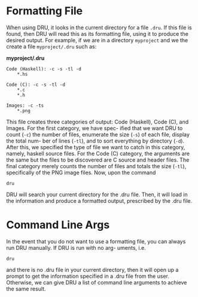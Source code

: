
# Formatting File

When using DRU, it looks in the current directory for a file
`.dru`. If this file is found, then DRU will read this as
its formatting file, using it to produce the desired output.
For example, if we are in a directory `myproject` and we
the create a file `myproject/.dru` such as:

**myproject/.dru**
```
Code (Haskell): -c -s -tl -d
    *.hs

Code (C): -c -s -tl -d
    *.c
    *.h

Images: -c -ts
    *.png
```

This file creates three categories of output: Code (Haskell),
Code (C), and Images. For the first category, we have spec-
ified that we want DRU to count (`-c`) the number of files, 
enumerate the size (`-s`) of each file, display the total num-
ber of lines (`-tl`), and to sort everything by directory (`-d`).
After this, we specified the type of file we want to catch
in this category, namely, haskell source files. For the Code
(C) category, the arguments are the same but the files to be
discovered are C source and header files. The final category
merely counts the number of files and totals the size (`-tl`),
specifically of the PNG image files. Now, upon the command

```
dru
```

DRU will search your current directory for the .dru file. 
Then, it will load in the information and produce a formatted
output, prescribed by the .dru file.


# Command Line Args

In the event that you do not want to use a formatting file,
you can always run DRU manually. If DRU is run with no arg-
uments, i.e.

```
dru
```

and there is no .dru file in your current directory, then it
will open up a prompt to get the information specified in a
.dru file from the user. Otherwise, we can give DRU a list
of command line arguments to achieve the same result.
